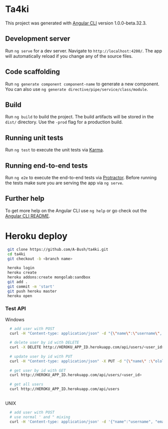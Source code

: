 # Ta4ki

This project was generated with [Angular CLI](https://github.com/angular/angular-cli) version 1.0.0-beta.32.3.

## Development server
Run `ng serve` for a dev server. Navigate to `http://localhost:4200/`. The app will automatically reload if you change any of the source files.

## Code scaffolding

Run `ng generate component component-name` to generate a new component. You can also use `ng generate directive/pipe/service/class/module`.

## Build

Run `ng build` to build the project. The build artifacts will be stored in the `dist/` directory. Use the `-prod` flag for a production build.

## Running unit tests

Run `ng test` to execute the unit tests via [Karma](https://karma-runner.github.io).

## Running end-to-end tests

Run `ng e2e` to execute the end-to-end tests via [Protractor](http://www.protractortest.org/).
Before running the tests make sure you are serving the app via `ng serve`.

## Further help

To get more help on the Angular CLI use `ng help` or go check out the [Angular CLI README](https://github.com/angular/angular-cli/blob/master/README.md).


# Heroku deploy

```bash
 git clone https://github.com/A-Bush/ta4ki.git
 cd ta4ki
 git checkout -b <branch name>
 
 heroku login
 heroku create
 heroku addons:create mongolab:sandbox
 git add . 
 git commit -m 'start'
 git push heroku master
 heroku open  

```

### Test API

Windows
```bash
  # add user with POST
  curl -H "Content-type: application/json" -d "{\"name\":\"username\", \"email\":\"useremail\"}" http://<HEROKU_APP_ID>.herokuapp.com/api/users
  
  # delete user by id with DELETE
  curl -X DELETE http://HEROKU_APP_ID.herokuapp.com/api/users/<user_id>
  
  # update user by id with PUT 
  curl -H "Content-type: application/json" -X PUT -d "{\"name\" :\"ololo\"}"  http://<HEROKU_APP_ID>.herokuapp.com/api/users/<user_id>
  
  # get user by id with GET
  curl http://HEROKU_APP_ID.herokuapp.com/api/users/<user_id>
  
  # get all users
  curl http://HEROKU_APP_ID.herokuapp.com/api/users
  
```

UNIX
```bash
  # add user with POST
  # use normal ' and " mixing
  curl -H 'Content-type: application/json' -d '{"name":"username", "email":"useremail"}' http://<HEROKU_APP_ID>.herokuapp.com/api/users
    
```
